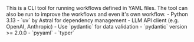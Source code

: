 <overview>
This is a CLI tool for running workflows defined in YAML files.
The tool can also be run to improve the workflows and even it's own workflow.
</overview>

<requirements>
- Python 3.13
- `uv` by Astral for dependency management
- LLM API client (e.g. OpenAI, Anthropic)
- Use `pydantic` for data validation
</requirements>

<dependencies>
- `pydantic` version >= 2.0.0
- `pyyaml`
- `typer`
</dependencies>
